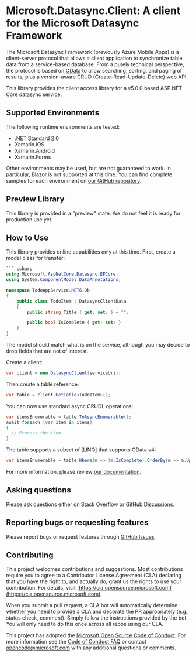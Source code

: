 # Microsoft.Datasync.Client: A client for the Microsoft Datasync Framework

The Microsoft Datasync Framework (previously Azure Mobile Apps) is a client-server protocol that allows a client application to synchronize table data from a service-based database. From a purely technical perspective, the protocol is based on [OData](https://www.odata.org) to allow searching, sorting, and paging of results, plus a version-aware CRUD (Create-Read-Update-Delete) web API.

This library provides the client access library for a v5.0.0 based ASP.NET Core datasync service.

## Supported Environments

The following runtime environments are tested:

* .NET Standard 2.0
* Xamarin.iOS
* Xamarin.Android
* Xamarin.Forms

Other environments may be used, but are not guaranteed to work.  In particular, Blazor is not supported at this time.  You can find complete samples for each environment on [our GitHub repository](https://github.com/azure/azure-mobile-apps).

## Preview Library

This library is provided in a "preview" state.  We do not feel it is ready for production use yet.

## How to Use

This library provides online capabilities only at this time. First, create a model class for transfer:

``` csharp
``` csharp
using Microsoft.AspNetCore.Datasync.EFCore;
using System.ComponentModel.DataAnnotations;

namespace TodoAppService.NET6.Db
{
    public class TodoItem : DatasyncClientData
    {
        public string Title { get; set; } = "";

        public bool IsComplete { get; set; }
    }
}
```

The model should match what is on the service, although you may decide to drop fields that are not of interest. 

Create a client:

``` csharp
var client = new DatasyncClient(serviceUri);
```

Then create a table reference:

``` csharp
var table = client.GetTable<TodoItem>();
```

You can now use standard async CRUDL operations:

``` csharp
var itemsEnumerable = table.ToAsyncEnumerable();
await foreach (var item in items) 
{
  // Process the item
}
```

The table supports a subset of [LINQ] that supports OData v4:

``` csharp
var itemsEnumerable = table.Where(m => !m.IsComplete).OrderBy(m => m.UpdatedAt).ToAsyncEnumerable();
```

For more information, please review [our documentation](https://azure.github.io/azure-mobile-apps/howto/server/aspnetcore/).

## Asking questions

Please ask questions either on [Stack Overflow](https://stackoverflow.com/questions/tagged/azure-mobile-services) or [GitHub Discussions](https://github.com/Azure/azure-mobile-apps/discussions).

## Reporting bugs or requesting features

Please report bugs or request features through [GitHub Issues](https://github.com/Azure/azure-mobile-apps/issues).

## Contributing

This project welcomes contributions and suggestions.  Most contributions require you to agree to a Contributor License Agreement (CLA) declaring that you have the right to, and actually do, grant us the rights to use your contribution. For details, visit [https://cla.opensource.microsoft.com](https://cla.opensource.microsoft.com).

When you submit a pull request, a CLA bot will automatically determine whether you need to provide a CLA and decorate the PR appropriately (e.g., status check, comment). Simply follow the instructions provided by the bot. You will only need to do this once across all repos using our CLA.

This project has adopted the [Microsoft Open Source Code of Conduct](https://opensource.microsoft.com/codeofconduct/). For more information see the [Code of Conduct FAQ](https://opensource.microsoft.com/codeofconduct/faq/) or contact [opencode@microsoft.com](mailto:opencode@microsoft.com) with any additional questions or comments.


